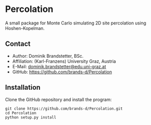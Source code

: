 # Percolation
A small package for Monte Carlo simulating 2D site percolation using Hoshen-Kopelman.
## Contact
- Author: Dominik Brandstetter, BSc.
- Affiliation: (Karl-Franzens) University Graz, Austria
- E-Mail: dominik.brandstetter@edu.uni-graz.at
- GitHub: https://github.com/brands-d/Percolation

## Installation
Clone the GitHub repository and install the program:

    git clone https://github.com/brands-d/Percolation.git
    cd Percolation
    python setup.py install